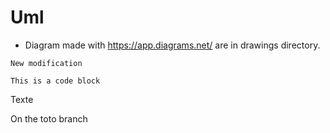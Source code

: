 # Uml

* Diagram made with https://app.diagrams.net/ are in drawings directory.

<to be completed>
<maybe>

    New modification

    This is a code block

Texte

On the toto branch
